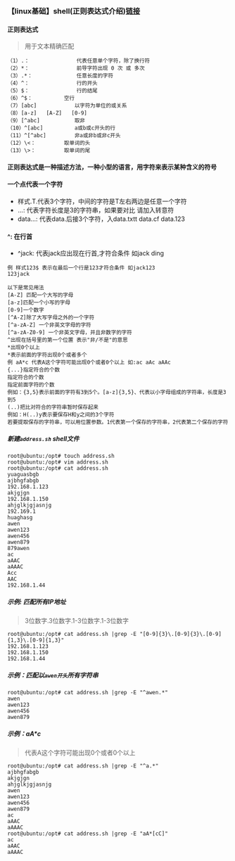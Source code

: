### 【linux基础】shell(正则表达式介绍)[链接](https://www.jianshu.com/p/f9a2ec128587)


#### 正则表达式
> 用于文本精确匹配
```
（1）.：               代表任意单个字符，除了换行符
（2）*：               前导字符出现 0 次 或 多次
（3）.*：              任意长度的字符
（4）^：               行的开头
（5）$：               行的结尾
（6）^$：          空行
（7）[abc]            以字符为单位的或关系
（8）[a-z]   [A-Z]   [0-9]
（9）[^abc]           取非
（10）^[abc]          a或b或c开头的行
（11）^[^abc]         非a或非b或非c开头
（12）\<：         取单词的头
（13）\>：         取单词的尾
```

#### 正则表达式是一种描述方法，一种小型的语言，用字符来表示某种含义的符号

#### 一个点代表一个字符
* 样式.T.代表3个字符，中间的字符是T左右两边是任意一个字符
* ...: 代表字符长度是3的字符串，如果要对比 请加入转意符
* data...: 代表data.后接3个字符，入data.txtt data.cf data.123

#### ^: 在行首
* ^jack: 代表jack应出现在行首,才符合条件 如jack ding

```
例 样式123$ 表示在最后一个行是123才符合条件 如jack123  
123jack  

以下是常见用法  
[A-Z] 匹配一个大写的字母  
[a-z]匹配一个小写的字母  
[0-9]一个数字  
[^A-Z]除了大写字母之外的一个字符  
[^a-zA-Z] 一个非英文字母的字符  
[^a-zA-Z0-9] 一个非英文字母，并且非数字的字符  
^出现在括号里的第一个位置 表示"非/不是"的意思  
*出现0个以上  
*表示前面的字符出现0个或者多个  
例 aA*c 代表A这个字符可能出现0个或者0个以上 如:ac aAc aAAc  
{...}指定符合的个数  
指定符合的个数  
指定前面字符的个数  
例如：{3,5}表示前面的字符有3到5个。[a-z]{3,5}、代表以小字母组成的字符串，长度是3到5  
(..)把比对符合的字符串暂时保存起来  
例如：H(..)y表示要保存H和y之间的3个字符  
若要提取保存的字符串，可以用位置参数。1代表第一个保存的字符串，2代表第二个保存的字符
```

##### 新建`address.sh` shell文件
```
root@ubuntu:/opt# touch address.sh
root@ubuntu:/opt# vim address.sh
root@ubuntu:/opt# cat address.sh
yuaguasbgb
ajbhgfabgb
192.168.1.123
akjgjgn
192.168.1.150
ahjglkjgjasnjg
192.169.1
huaghasg
awen
awen123
awen456
awen879
879awen
ac
aAAC
aAAAC
Acc
AAC
192.168.1.44
```

##### 示例: 匹配所有IP地址
> 3位数字.3位数字.1-3位数字.1-3位数字
```
root@ubuntu:/opt# cat address.sh |grep -E "[0-9]{3}\.[0-9]{3}\.[0-9]{1,3}\.[0-9]{1,3}"
192.168.1.123
192.168.1.150
192.168.1.44
```

##### 示例：匹配以`awen开头`所有字符串
```
root@ubuntu:/opt# cat address.sh |grep -E "^awen.*"
awen
awen123
awen456
awen879
```

##### 示例：aA*c
> 代表A这个字符可能出现0个或者0个以上
```
root@ubuntu:/opt# cat address.sh |grep -E "^a.*"
ajbhgfabgb
akjgjgn
ahjglkjgjasnjg
awen
awen123
awen456
awen879
ac
aAAC
aAAAC
root@ubuntu:/opt# cat address.sh |grep -E "aA*[cC]"
ac
aAAC
aAAAC
```